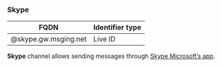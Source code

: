 ### Skype
| FQDN                     | Identifier type                  | 
|--------------------------|----------------------------------------|
| @skype.gw.msging.net     | Live ID                                |

**Skype** channel allows sending messages through [Skype Microsoft’s app](https://www.skype.com).